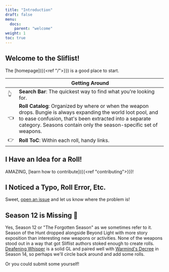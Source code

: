 ```yaml
---
title: "Introduction"
draft: false
menu:
  docs:
    parent: "welcome"
weight: 1
toc: true
---
```


## Welcome to the Sliflist!

The [homepage]({{<ref "/">}}) is a good place to start.

||Getting Around|
|-|-|
|👆|**Search Bar**: The quickest way to find what you're looking for.|
|👈|**Roll Catalog**: Organized by where or when the weapon drops. Bungie is always expanding the world loot pool, and to ease confusion, that's been extracted into a separate category. Seasons contain only the season-specific set of weapons.|
|👉|**Roll ToC**: Within each roll, handy links.| 

## I Have an Idea for a Roll!

AMAZING, [learn how to contribute]({{<ref "contributing">}})!

## I Noticed a Typo, Roll Error, Etc.

Sweet, [open an issue](https://github.com/rslifka/sliflist/issues) and let us know where the problem is!

## Season 12 is Missing 🐥

Yes, Season 12 or "The Forgotten Season" as we sometimes refer to it. Season of the Hunt dropped alongside Beyond Light with more story exposition than interesting new weapons or activities. None of the weapons stood out in a way that got Sliflist authors stoked enough to create rolls. [Deafening Whisper](https://d2gunsmith.com/w/981718087) is a solid GL and paired well with [Warmind's Decree](https://www.light.gg/db/items/282898303/warminds-decree/) in Season 14, so perhaps we'll circle back around and add some rolls.

Or you could submit some yourself!
